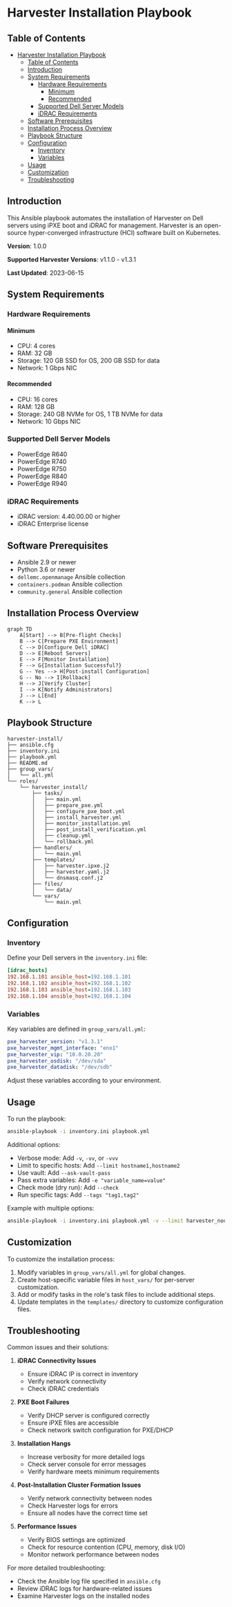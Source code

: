 # Harvester Installation Playbook

## Table of Contents

- [Harvester Installation Playbook](#harvester-installation-playbook)
  - [Table of Contents](#table-of-contents)
  - [Introduction](#introduction)
  - [System Requirements](#system-requirements)
    - [Hardware Requirements](#hardware-requirements)
      - [Minimum](#minimum)
      - [Recommended](#recommended)
    - [Supported Dell Server Models](#supported-dell-server-models)
    - [iDRAC Requirements](#idrac-requirements)
  - [Software Prerequisites](#software-prerequisites)
  - [Installation Process Overview](#installation-process-overview)
  - [Playbook Structure](#playbook-structure)
  - [Configuration](#configuration)
    - [Inventory](#inventory)
    - [Variables](#variables)
  - [Usage](#usage)
  - [Customization](#customization)
  - [Troubleshooting](#troubleshooting)

## Introduction

This Ansible playbook automates the installation of Harvester on Dell servers using iPXE boot and iDRAC for management. Harvester is an open-source hyper-converged infrastructure (HCI) software built on Kubernetes.

**Version**: 1.0.0

**Supported Harvester Versions**: v1.1.0 - v1.3.1

**Last Updated**: 2023-06-15

## System Requirements

### Hardware Requirements

#### Minimum

- CPU: 4 cores
- RAM: 32 GB
- Storage: 120 GB SSD for OS, 200 GB SSD for data
- Network: 1 Gbps NIC

#### Recommended

- CPU: 16 cores
- RAM: 128 GB
- Storage: 240 GB NVMe for OS, 1 TB NVMe for data
- Network: 10 Gbps NIC

### Supported Dell Server Models

- PowerEdge R640
- PowerEdge R740
- PowerEdge R750
- PowerEdge R840
- PowerEdge R940

### iDRAC Requirements

- iDRAC version: 4.40.00.00 or higher
- iDRAC Enterprise license

## Software Prerequisites

- Ansible 2.9 or newer
- Python 3.6 or newer
- `dellemc.openmanage` Ansible collection
- `containers.podman` Ansible collection
- `community.general` Ansible collection

## Installation Process Overview

```mermaid
graph TD
    A[Start] --> B[Pre-flight Checks]
    B --> C[Prepare PXE Environment]
    C --> D[Configure Dell iDRAC]
    D --> E[Reboot Servers]
    E --> F[Monitor Installation]
    F --> G{Installation Successful?}
    G -- Yes --> H[Post-install Configuration]
    G -- No --> I[Rollback]
    H --> J[Verify Cluster]
    I --> K[Notify Administrators]
    J --> L[End]
    K --> L
```

## Playbook Structure

```text
harvester-install/
├── ansible.cfg
├── inventory.ini
├── playbook.yml
├── README.md
├── group_vars/
│   └── all.yml
└── roles/
    └── harvester_install/
        ├── tasks/
        │   ├── main.yml
        │   ├── prepare_pxe.yml
        │   ├── configure_pxe_boot.yml
        │   ├── install_harvester.yml
        │   ├── monitor_installation.yml
        │   ├── post_install_verification.yml
        │   ├── cleanup.yml
        │   └── rollback.yml
        ├── handlers/
        │   └── main.yml
        ├── templates/
        │   ├── harvester.ipxe.j2
        │   ├── harvester.yaml.j2
        │   └── dnsmasq.conf.j2
        ├── files/
        │   └── data/
        └── vars/
            └── main.yml
```

## Configuration

### Inventory

Define your Dell servers in the `inventory.ini` file:

```ini
[idrac_hosts]
192.168.1.101 ansible_host=192.168.1.101
192.168.1.102 ansible_host=192.168.1.102
192.168.1.103 ansible_host=192.168.1.103
192.168.1.104 ansible_host=192.168.1.104
```

### Variables

Key variables are defined in `group_vars/all.yml`:

```yaml
pxe_harvester_version: "v1.3.1"
pxe_harvester_mgmt_interface: "eno1"
pxe_harvester_vip: "10.0.20.20"
pxe_harvester_osdisk: "/dev/sda"
pxe_harvester_datadisk: "/dev/sdb"
```

Adjust these variables according to your environment.

## Usage

To run the playbook:

```bash
ansible-playbook -i inventory.ini playbook.yml
```

Additional options:

- Verbose mode: Add `-v`, `-vv`, or `-vvv`
- Limit to specific hosts: Add `--limit hostname1,hostname2`
- Use vault: Add `--ask-vault-pass`
- Pass extra variables: Add `-e "variable_name=value"`
- Check mode (dry run): Add `--check`
- Run specific tags: Add `--tags "tag1,tag2"`

Example with multiple options:

```bash
ansible-playbook -i inventory.ini playbook.yml -v --limit harvester_nodes --ask-vault-pass -e "pxe_harvester_version=v1.3.1" --tags "preparation,installation"
```

## Customization

To customize the installation process:

1. Modify variables in `group_vars/all.yml` for global changes.
2. Create host-specific variable files in `host_vars/` for per-server customization.
3. Add or modify tasks in the role's task files to include additional steps.
4. Update templates in the `templates/` directory to customize configuration files.

## Troubleshooting

Common issues and their solutions:

1. **iDRAC Connectivity Issues**
   - Ensure iDRAC IP is correct in inventory
   - Verify network connectivity
   - Check iDRAC credentials

2. **PXE Boot Failures**
   - Verify DHCP server is configured correctly
   - Ensure iPXE files are accessible
   - Check network switch configuration for PXE/DHCP

3. **Installation Hangs**
   - Increase verbosity for more detailed logs
   - Check server console for error messages
   - Verify hardware meets minimum requirements

4. **Post-Installation Cluster Formation Issues**
   - Verify network connectivity between nodes
   - Check Harvester logs for errors
   - Ensure all nodes have the correct time set

5. **Performance Issues**
   - Verify BIOS settings are optimized
   - Check for resource contention (CPU, memory, disk I/O)
   - Monitor network performance between nodes

For more detailed troubleshooting:

- Check the Ansible log file specified in `ansible.cfg`
- Review iDRAC logs for hardware-related issues
- Examine Harvester logs on the installed nodes
